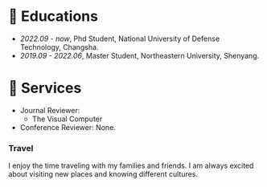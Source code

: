 
# 📖 Educations
- *2022.09 - now*, Phd Student, National University of Defense Technology, Changsha.
- *2019.09 - 2022.06*, Master Student, Northeastern University, Shenyang.


# 💬 Services
- Journal Reviewer: 
    - The Visual Computer
- Conference Reviewer: None.



### Travel
I enjoy the time traveling with my families and friends. I am always excited about visiting new places and knowing different cultures.






